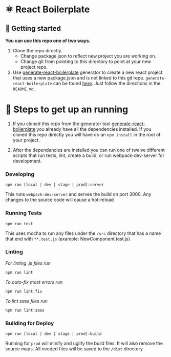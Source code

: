 # :atom_symbol: React Boilerplate

## :running: Getting started

**You can use this repo one of two ways.**
1. Clone the repo directly.
    * Change package.json to reflect new project you are working on.
    * Change git from pointing to this directory to point at your new project repo.
2. Use [generate-react-boilerplate](https://github.com/skellertor/generate-react-boilerplate) generator to create a new react project that uses a new package.json and is
not linked to this git repo. `generate-react-boilerplate` can be found [here](https://github.com/skellertor/generate-react-boilerplate). Just follow
the directions in the `README.md`.

# :1234: Steps to get up an running

1. If you cloned this repo from the generator tool [generate-react-boilerplate](https://github.com/skellertor/generate-react-boilerplate)
you already have all the dependencies installed. If you cloned this repo directly you will have do an `npm install` in the root of your project.

2. After the dependencies are installed you can run one of twelve different scripts that run tests, lint, create a build, 
or run webpack-dev-server for development.

### Developing
```
npm run [local | dev | stage | prod]:server
```
This runs `webpack-dev-server` and serves the build on port 3000. Any changes to the source code will cause a hot-reload

### Running Tests
```
npm run test
```
This uses mocha to run any files under the `/src` directory that has a name that end with `**.test.js` (example: NewComponent.test.js)

### Linting
*For linting .js files run*
```
npm run lint
```
*To auto-fix most errors run*
```
npm run lint:fix
```
*To lint sass files run*
```
npm run lint:sass
```

### Building for Deploy
```
npm run [local | dev | stage | prod]:build
```
Running for `prod` will minify and uglify the build files. It will also remove the source maps. All needed files will be saved
to the `/dist` directory

